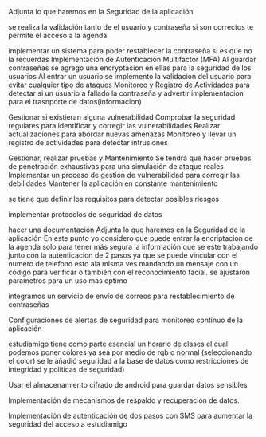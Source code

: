 Adjunta lo que haremos en la Seguridad de la aplicación

se realiza la validación tanto de el usuario y contraseña si son correctos te permite el acceso a la agenda 

implementar un sistema para poder restablecer la contraseña si es que no la recuerdas 
Implementación de Autenticación Multifactor (MFA)
Al guardar contraseñas se agrego una encryptacion en ellas para la seguridad de los usuarios
Al entrar un usuario se implemento la validacion del usuario para evitar cualquier tipo de ataques
Monitoreo y Registro de Actividades para detectar si un usuario a fallado la contraseña y advertir
implementacion para el trasnporte de datos(informacion)

Gestionar si existieran alguna vulnerabilidad 
Comprobar la seguridad regulares para identificar y corregir las vulnerabilidades
Realizar actualizaciones para abordar nuevas amenazas 
Monitoreo y llevar un registro de actividades para detectar intrusiones

Gestionar, realizar pruebas y Mantenimiento 
Se tendrá que hacer pruebas de penetración exhaustivas para una simulación de ataque reales 
Implementar un proceso de gestión de vulnerabilidad para corregir las debilidades 
Mantener la aplicación en constante mantenimiento

se tiene  que definir los requisitos para detectar posibles riesgos 

implementar protocolos de seguridad de datos 

hacer una documentación 
Adjunta lo que haremos en la Seguridad de la aplicación En este punto yo considero que puede entrar la encriptacion de la agenda
solo para tener más segura la información que se este trabajando
junto con la autenticacion de 2 pasos ya que se puede vincular con el numero de telefono
 esto ala misma ves mandando un mensaje con un código para verificar o también con el reconocimiento facial.
 se ajustaron parametros para un uso mas optimo


integramos un servicio de envío de correos para restablecimiento de contraseñas

Configuraciones de alertas de seguridad para monitoreo continuo de la aplicación 


estudiamigo tiene como parte esencial un horario de clases el cual podemos poner colores ya sea por medio de rgb o normal (seleccionando el color) 
 se le añadió seguridad a la base de datos como restricciones de integridad y políticas de seguridad)

Usar el almacenamiento cifrado de android para guardar datos sensibles

Implementación de mecanismos de respaldo y recuperación de datos.

Implementación de autenticación de dos pasos con SMS para aumentar la seguridad del acceso a estudiamigo

